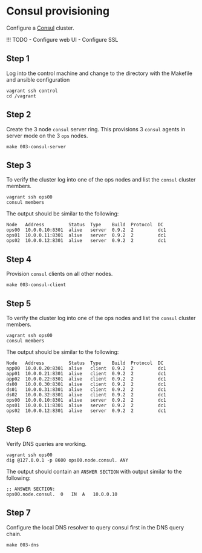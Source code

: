 # Consul provisioning

Configure a [Consul](https://www.consul.io) cluster.

!!! TODO
        - Configure web UI
        - Configure SSL

## Step 1

Log into the control machine and change to the directory with the
Makefile and ansible configuration

```
vagrant ssh control
cd /vagrant
```

## Step 2

Create the 3 node `consul` server ring.  This provisions 3 `consul` agents in server mode on the 3 `ops` nodes.

```
make 003-consul-server
```

## Step 3

To verify the cluster log into one of the ops nodes and list the `consul` cluster members.

```
vagrant ssh ops00
consul members
```

The output should be similar to the following:

```
Node   Address         Status  Type    Build  Protocol  DC
ops00  10.0.0.10:8301  alive   server  0.9.2  2         dc1
ops01  10.0.0.11:8301  alive   server  0.9.2  2         dc1
ops02  10.0.0.12:8301  alive   server  0.9.2  2         dc1
```

## Step 4

Provision `consul` clients on all other nodes.

```
make 003-consul-client
```

## Step 5

To verify the cluster log into one of the ops nodes and list the `consul` cluster members.

```
vagrant ssh ops00
consul members
```

The output should be similar to the following:

```
Node   Address         Status  Type    Build  Protocol  DC
app00  10.0.0.20:8301  alive   client  0.9.2  2         dc1
app01  10.0.0.21:8301  alive   client  0.9.2  2         dc1
app02  10.0.0.22:8301  alive   client  0.9.2  2         dc1
ds00   10.0.0.30:8301  alive   client  0.9.2  2         dc1
ds01   10.0.0.31:8301  alive   client  0.9.2  2         dc1
ds02   10.0.0.32:8301  alive   client  0.9.2  2         dc1
ops00  10.0.0.10:8301  alive   server  0.9.2  2         dc1
ops01  10.0.0.11:8301  alive   server  0.9.2  2         dc1
ops02  10.0.0.12:8301  alive   server  0.9.2  2         dc1
```

## Step 6

Verify DNS queries are working.

```
vagrant ssh ops00
dig @127.0.0.1 -p 8600 ops00.node.consul. ANY
```

The output should contain an `ANSWER SECTION` with output similar to the following:

```
;; ANSWER SECTION:
ops00.node.consul.	0	IN	A	10.0.0.10
```

## Step 7

Configure the local DNS resolver to query consul first in the DNS query chain.

```
make 003-dns
```
